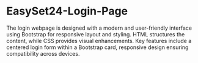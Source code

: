 # EasySet24-Login-Page
The login webpage is designed with a modern and user-friendly interface using Bootstrap for responsive layout and styling. HTML structures the content, while CSS provides visual enhancements. Key features include a centered login form within a Bootstrap card, responsive design ensuring compatibility across devices.
